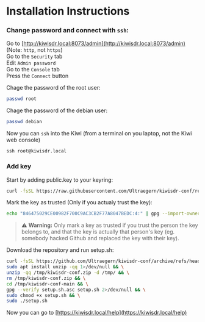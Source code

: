 Installation Instructions
==============

### Change password and connect with `ssh`:
Go to [http://kiwisdr.local:8073/admin](http://kiwisdr.local:8073/admin)  (Note: `http`, not `https`)  
Go to the `Security` tab  
Edit `Admin password`  
Go to the `Console` tab  
Press the `Connect` button

Chage the password of the root user:
```bash
passwd root
```
Chage the password of the debian user:
```bash
passwd debian
```
Now you can `ssh` into the Kiwi (from a terminal on you laptop, not the Kiwi web console)
```shell
ssh root@kiwisdr.local
```

### Add key
Start by adding public.key to your keyring:
```bash
curl -fsSL https://raw.githubusercontent.com/Ultraegern/kiwisdr-conf/refs/heads/main/public.key | gpg --import
```
Mark the key as trusted (Only if you actualy trust the key):
```bash
echo "846475029CE00982F700C9AC3CB2F77A8047BEDC:4:" | gpg --import-ownertrust >/dev/null
```
> ⚠️ **Warning:** Only mark a key as trusted if you trust the person the key belongs to, and that the key is actually that person's key (eg. somebody hacked Github and replaced the key with their key).

Download the repository and run setup.sh:
```bash
curl -fsSL https://github.com/Ultraegern/kiwisdr-conf/archive/refs/heads/main.zip -o /tmp/kiwisdr-conf.zip && \
sudo apt install unzip -qq 1>/dev/null && \
unzip -qq /tmp/kiwisdr-conf.zip -d /tmp/ && \
rm /tmp/kiwisdr-conf.zip && \
cd /tmp/kiwisdr-conf-main && \
gpg --verify setup.sh.asc setup.sh 2>/dev/null && \
sudo chmod +x setup.sh && \
sudo ./setup.sh
```

Now you can go to [https://kiwisdr.local/help](https://kiwisdr.local/help)
